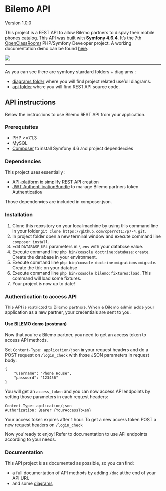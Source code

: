 # Bilemo API
Version 1.0.0

This project is a REST API to allow Bilemo partners to display their mobile phones catalog.
This API was built with **Symfony 4.6.4**.
It's the 7th [OpenClassRooms](https://openclassrooms.com/) PHP/Symfony Developer project. A working documentation demo can be found [here](https://127.0.0.1:8000/bilemo/docs).

<a href="https://codeclimate.com/github/cperrot11/p7-4/maintainability"><img src="https://api.codeclimate.com/v1/badges/324468d5e21e8896c519/maintainability" /></a>

---

As you can see there are symfony standard folders + diagrams :
- [diagrams folder](https://github.com/cperrot11/p7-4/tree/master/diagrams) where you will find project related usefull diagrams.
- [api folder](https://github.com/cperrot11/p7-4/tree/master/src) where you will find REST API source code.

## API instructions
Below the instructions to use Bilemo REST API from your application.

### Prerequisites
- PHP >=7.1.3
- MySQL
- [Composer](https://getcomposer.org/) to install Symfony 4.6 and project dependencies

### Dependencies
This project uses essentially :
- [API-platform](https://github.com/api-platform/api-platform) to simplify REST API creation
- [JWT AuthentificationBundle](https://github.com/lexik/LexikJWTAuthenticationBundle) to manage Bilemo partners token Authentication


Those dependencies are included in composer.json.

### Installation
1. Clone this repository on your local machine by using this command line in your folder `git clone https://github.com/cperrot11/p7-4.git`.
2. In project folder open a new terminal window and execute command line `composer install`.
3. Edit `DATABASE_URL` parameters in `\.env` with your database value.
4. Execute command line `php bin/console doctrine:database:create`. Create the database in your environment.
5. Execute command line `php bin/console doctrine:migrations:migrate`. Create the tble on your databse 
4. Execute command line `php bin/console bilemo:fixtures:load`. This command will load some fixtures.
5. Your project is now up to date!

### Authentication to access API
This API is restricted to Bilemo partners. When a Bilemo admin adds your application as a new partner, your credentials are sent to you.

#### Use BILEMO demo (postman)
Now that you're a Bilemo partner, you need to get an access token to access API methods.

Set `Content-Type: application/json` in your request headers and do a POST request on `/login_check` with those JSON parameters in request body:

```
{
	"username": "Phone House",
	"password": "123456"
}
```


You will get an `access_token` and you can now access API endpoints by setting those parameters in each request headers:
```
Content-Type: application/json
Authorization: Bearer {YourAccessToken}
```

Your access token expires after 1 hour. To get a new access token POST a new request headers on `/login_check`.

Now you'ready to enjoy! Refer to documentation to use API endpoints according to your needs.

### Documentation
This API project is as documented as possible, so you can find:
- a full documentation of API methods by adding `/doc` at the end of your API URI.
- and some [diagrams](https://github.com/cperrot11/p7-4/tree/master/diagrams)


